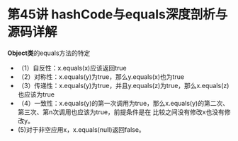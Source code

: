 # 第45讲 hashCode与equals深度剖析与源码详解

**Object类**的equals方法的特定

* （1）自反性：x.equals(x)应该返回true
* （2）对称性：x.equals(y)为true，那么y.equals(x)也为true
* （3）传递性：x.equals(y)为true，并且y.equals(z)为true，那么x.equals(z)也应该为true
* （4）一致性：x.equals(y)的第一次调用为true，那么x.equals(y)的第二次、第三次、第n次调用也应该为true，前提条件是在
比较之间没有修改x也没有修改y。
* (5)对于非空应用x，x.equals(null)返回false。



































